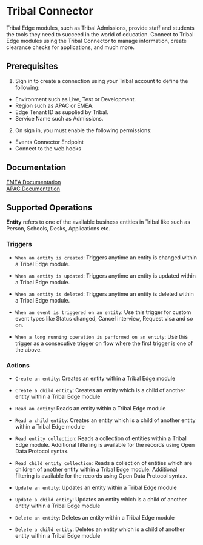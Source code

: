 # Tribal Connector

Tribal Edge modules, such as Tribal Admissions, provide staff and students the tools they need to succeed in the world of education. Connect to Tribal Edge modules using the Tribal Connector to manage information, create clearance checks for applications, and much more.

## Prerequisites
1. Sign in to create a connection using your Tribal account to define the following:
- Environment such as Live, Test or Development.
- Region such as APAC or EMEA.
- Edge Tenant ID as supplied by Tribal.
- Service Name such as Admissions.

2. On sign in, you must enable the following permissions:
- Events Connector Endpoint
- Connect to the web hooks

## Documentation
[EMEA Documentation](https://help.tribaledge.com/emea/edge/EdgeEducation.htm)  
[APAC Documentation](https://help.tribaledge.com/apac/edge/EdgeEducation.htm)

## Supported Operations
**Entity** refers to one of the available business entities in Tribal like such as Person, Schools, Desks, Applications etc.

### Triggers

- `When an entity is created`: Triggers anytime an entity is changed within a Tribal Edge module.

- `When an entity is updated`: Triggers anytime an entity is updated within a Tribal Edge module.

- `When an entity is deleted`: Triggers anytime an entity is deleted within a Tribal Edge module.

- `When an event is triggered on an entity`: Use this trigger for custom event types like Status changed, Cancel interview, Request visa and so on.

- `When a long running operation is performed on an entity`: Use this trigger as a consecutive trigger on flow where the first trigger is one of the above.

### Actions

- `Create an entity`: Creates an entity within a Tribal Edge module

- `Create a child entity`: Creates an entity which is a child of another entity within a Tribal Edge module

- `Read an entity`: Reads an entity within a Tribal Edge module

- `Read a child entity`: Creates an entity which is a child of another entity within a Tribal Edge module

- `Read entity collection`: Reads a collection of entities within a Tribal Edge module. Additional filtering is available for the records using Open Data Protocol syntax.  

- `Read child entity collection`:  Reads a collection of entities which are children of another entity within a Tribal Edge module. Additional filtering is available for the records using Open Data Protocol syntax.

- `Update an entity`: Updates an entity within a Tribal Edge module

- `Update a child entity`: Updates an entity which is a child of another entity within a Tribal Edge module

- `Delete an entity`: Deletes an entity within a Tribal Edge module

- `Delete a child entity`: Deletes an entity which is a child of another entity within a Tribal Edge module
